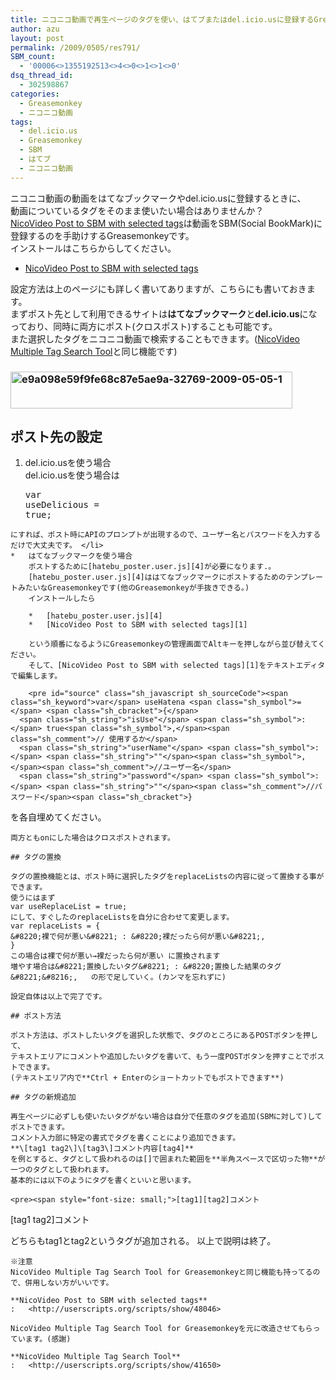 ```yaml
---
title: ニコニコ動画で再生ページのタグを使い、はてブまたはdel.icio.usに登録するGreasemonkey
author: azu
layout: post
permalink: /2009/0505/res791/
SBM_count:
  - '00006<>1355192513<>4<>0<>1<>1<>0'
dsq_thread_id:
  - 302598867
categories:
  - Greasemonkey
  - ニコニコ動画
tags:
  - del.icio.us
  - Greasemonkey
  - SBM
  - はてブ
  - ニコニコ動画
---
```

ニコニコ動画の動画をはてなブックマークやdel.icio.usに登録するときに、  
動画についているタグをそのまま使いたい場合はありませんか？  
[NicoVideo Post to SBM with selected tags][1]は動画をSBM(Social BookMark)に登録するのを手助けするGreasemonkeyです。  
インストールはこちらからしてください。

*   [NicoVideo Post to SBM with selected tags][1]

設定方法は上のページにも詳しく書いてありますが、こちらにも書いておきます。  
まずポスト先として利用できるサイトは**はてなブックマーク**と**del.icio.us**になっており、同時に両方にポスト(クロスポスト)することも可能です。  
また選択したタグをニコニコ動画で検索することもできます。([NicoVideo Multiple Tag Search Tool][2]と同じ機能です)

### [<img class="aligncenter size-full wp-image-794" title="e9a098e59f9fe68c87e5ae9a-32769-2009-05-05-1" src="https://efcl.info/wp-content/uploads/2009/05/e9a098e59f9fe68c87e5ae9a-32769-2009-05-05-1.png" alt="e9a098e59f9fe68c87e5ae9a-32769-2009-05-05-1" width="451" height="59" />][3]  


## ポスト先の設定<br class="spacer_" />

1.  del.icio.usを使う場合  
    del.icio.usを使う場合は</p> <pre id="source" class="sh_javascript sh_sourceCode"><span class="sh_keyword">var</span> useDelicious <span class="sh_symbol">=</span> <span class="sh_keyword">true</span><span class="sh_symbol">;

</span></pre>
    
    にすれば、ポスト時にAPIのプロンプトが出現するので、ユーザー名とパスワードを入力するだけで大丈夫です。 </li> 
    *   はてなブックマークを使う場合 
        ポストするために[hatebu_poster.user.js][4]が必要になります.。  
        [hatebu_poster.user.js][4]ははてなブックマークにポストするためのテンプレートみたいなGreasemonkeyです(他のGreasemonkeyが手抜きできる。)  
        インストールしたら
        
        *   [hatebu_poster.user.js][4]
        *   [NicoVideo Post to SBM with selected tags][1]
        
        という順番になるようにGreasemonkeyの管理画面でAltキーを押しながら並び替えてください。  
        そして、[NicoVideo Post to SBM with selected tags][1]をテキストエディタで編集します。
        
        <pre id="source" class="sh_javascript sh_sourceCode"><span class="sh_keyword">var</span> useHatena <span class="sh_symbol">=</span> <span class="sh_cbracket">{</span>
      <span class="sh_string">"isUse"</span> <span class="sh_symbol">:</span> true<span class="sh_symbol">,</span><span class="sh_comment">// 使用するか</span>
      <span class="sh_string">"userName"</span> <span class="sh_symbol">:</span> <span class="sh_string">""</span><span class="sh_symbol">,</span><span class="sh_comment">//ユーザー名</span>
      <span class="sh_string">"password"</span> <span class="sh_symbol">:</span> <span class="sh_string">""</span><span class="sh_comment">//パスワード</span><span class="sh_cbracket">}
 を各自埋めてください。 
</span></pre></ol> 
    
    両方ともonにした場合はクロスポストされます。
    
    ## タグの置換
    
    タグの置換機能とは、ポスト時に選択したタグをreplaceListsの内容に従って置換する事ができます。   
    使うにはまず  
    var useReplaceList = true;  
    にして、すぐしたのreplaceListsを自分に合わせて変更します。  
    var replaceLists = {  
    &#8220;裸で何が悪い&#8221; : &#8220;裸だったら何が悪い&#8221;,  
    }  
    この場合は裸で何が悪い→裸だったら何が悪い に置換されます  
    増やす場合は&#8221;置換したいタグ&#8221; : &#8220;置換した結果のタグ&#8221;&#8216;,   の形で足していく。(カンマを忘れずに)
    
    設定自体は以上で完了です。
    
    ## ポスト方法
    
    ポスト方法は、ポストしたいタグを選択した状態で、タグのところにあるPOSTボタンを押して、  
    テキストエリアにコメントや追加したいタグを書いて、もう一度POSTボタンを押すことでポストできます。  
    (テキストエリア内で**Ctrl + Enterのショートカットでもポストできます**)
    
    ## タグの新規追加
    
    再生ページに必ずしも使いたいタグがない場合は自分で任意のタグを追加(SBMに対して)してポストできます。  
    コメント入力部に特定の書式でタグを書くことにより追加できます。  
    **\[tag1 tag2\]\[tag3\]コメント内容[tag4]**   
    を例とすると、タグとして扱われるのは[]で囲まれた範囲を**半角スペースで区切った物**が一つのタグとして扱われます。  
    基本的には以下のようにタグを書くといいと思います。
    
    <pre><span style="font-size: small;">[tag1][tag2]コメント
[tag1 tag2]コメント

</span>どちらもtag1とtag2というタグが追加される。
以上で説明は終了。
</pre>
    
    ※注意   
    NicoVideo Multiple Tag Search Tool for Greasemonkeyと同じ機能も持ってるので、併用しない方がいいです。
    
    **NicoVideo Post to SBM with selected tags**
    :   <http://userscripts.org/scripts/show/48046>
    
    NicoVideo Multiple Tag Search Tool for Greasemonkeyを元に改造させてもらっています。(感謝)
    
    **NicoVideo Multiple Tag Search Tool**
    :   <http://userscripts.org/scripts/show/41650>

 [1]: http://userscripts.org/scripts/show/48046
 [2]: http://userscripts.org/scripts/show/41650
 [3]: https://efcl.info/wp-content/uploads/2009/05/e9a098e59f9fe68c87e5ae9a-32769-2009-05-05-1.png
 [4]: http://d.hatena.ne.jp/nastack/20080610/1213100873
